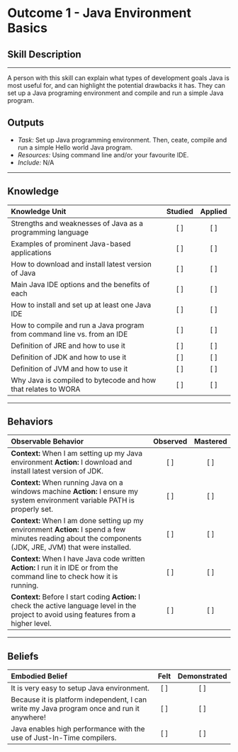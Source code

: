 # Outcome 1 - Java Environment Basics 

## Skill Description
----------
A person with this skill can explain what types of development goals Java is most useful for, and can highlight the potential drawbacks it has. They can set up a Java programing environment and compile and run a simple Java program.


Outputs
----------
- *Task:* Set up Java programming environment. Then, ceate, compile and run a simple Hello world Java program. 
- *Resources:* Using command line and/or your favourite IDE.
- *Include:* N/A

----------
## **Knowledge**


| Knowledge Unit   |      Studied      | Applied |
|:-------------|:------------------:|:--------:|
| Strengths and weaknesses of Java as a programming language | [ ] | [ ]  |
| Examples of prominent Java-based applications | [ ] | [ ]  |
| How to download and install latest version of Java | [ ] | [ ]  |
| Main Java IDE options and the benefits of each | [ ] | [ ]  |
| How to install and set up at least one Java IDE | [ ] | [ ]  |
| How to compile and run a Java program from command line vs. from an IDE | [ ] | [ ]  |
| Definition of JRE and how to use it | [ ] | [ ]  |
| Definition of JDK and how to use it | [ ] | [ ]  |
| Definition of JVM and how to use it | [ ] | [ ]  |
| Why Java is compiled to bytecode and how that relates to WORA | [ ] | [ ]  |

----------


## **Behaviors**

| Observable Behavior   |      Observed      | Mastered |
|:-------------|:------------------:|:--------:|
| **Context:** When I am setting up my Java environment **Action:** I download and install latest version of JDK. | [ ] | [ ]  |
| **Context:** When running Java on a windows machine **Action:** I ensure my system environment variable PATH is properly set. | [ ] | [ ]  |
| **Context:** When I am done setting up my environment **Action:** I spend a few minutes reading about the components (JDK, JRE,  JVM) that were installed. | [ ] | [ ]  |
| **Context:** When I have Java code written **Action:** I run it in IDE or from the command line to check how it is running. | [ ] | [ ]  |
| **Context:** Before I start coding **Action:** I check the active language level in the project to avoid using features from a higher level. | [ ] | [ ]  |

----------
## **Beliefs**


| Embodied Belief   |      Felt      | Demonstrated |
|:-------------|:------------------:|:--------:|
| It is very easy to setup Java environment. | [ ] | [ ]  |
| Because it is platform independent, I can write my Java program once and run it anywhere! | [ ] | [ ]  |
| Java enables high performance with the use of Just-In-Time compilers. | [ ] | [ ]  |





